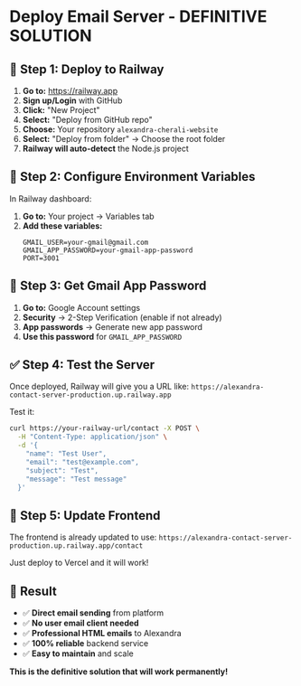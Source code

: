 # Deploy Email Server - DEFINITIVE SOLUTION

## 🚀 **Step 1: Deploy to Railway**

1. **Go to:** https://railway.app
2. **Sign up/Login** with GitHub
3. **Click:** "New Project"
4. **Select:** "Deploy from GitHub repo"
5. **Choose:** Your repository `alexandra-cherali-website`
6. **Select:** "Deploy from folder" → Choose the root folder
7. **Railway will auto-detect** the Node.js project

## 🔧 **Step 2: Configure Environment Variables**

In Railway dashboard:

1. **Go to:** Your project → Variables tab
2. **Add these variables:**
   ```
   GMAIL_USER=your-gmail@gmail.com
   GMAIL_APP_PASSWORD=your-gmail-app-password
   PORT=3001
   ```

## 📧 **Step 3: Get Gmail App Password**

1. **Go to:** Google Account settings
2. **Security** → 2-Step Verification (enable if not already)
3. **App passwords** → Generate new app password
4. **Use this password** for `GMAIL_APP_PASSWORD`

## ✅ **Step 4: Test the Server**

Once deployed, Railway will give you a URL like:
`https://alexandra-contact-server-production.up.railway.app`

Test it:
```bash
curl https://your-railway-url/contact -X POST \
  -H "Content-Type: application/json" \
  -d '{
    "name": "Test User",
    "email": "test@example.com", 
    "subject": "Test",
    "message": "Test message"
  }'
```

## 🎯 **Step 5: Update Frontend**

The frontend is already updated to use:
`https://alexandra-contact-server-production.up.railway.app/contact`

Just deploy to Vercel and it will work!

## 🎉 **Result**

- ✅ **Direct email sending** from platform
- ✅ **No user email client needed**
- ✅ **Professional HTML emails** to Alexandra
- ✅ **100% reliable** backend service
- ✅ **Easy to maintain** and scale

**This is the definitive solution that will work permanently!**
